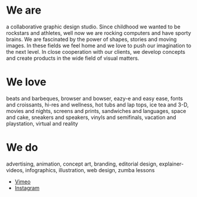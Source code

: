 # We are

a collaborative graphic design studio. Since childhood we wanted to be rockstars and athletes, well now we are rocking computers and have sporty brains. We are fascinated by the power of shapes, stories and moving images. In these fields we feel home and we love to push our imagination to the next level. In close cooperation with our clients, we develop concepts and create products in the wide field of visual matters.

# We love

beats and barbeques, browser and bowser, eazy-e and easy ease, fonts and croissants, hi-res and wellness, hot tubs and lap tops, ice tea and 3-D, movies and nights, screens and prints, sandwiches and languages, space and cake, sneakers and speakers, vinyls and semifinals, vacation and playstation, virtual and reality

# We do

advertising, animation, concept art, branding, editorial design, explainer-videos, infographics, illustration, web design, zumba lessons

- [Vimeo](https://vimeo.com/animotorstudio)
- [Instagram](http://instagram.com/animotor_studio)
